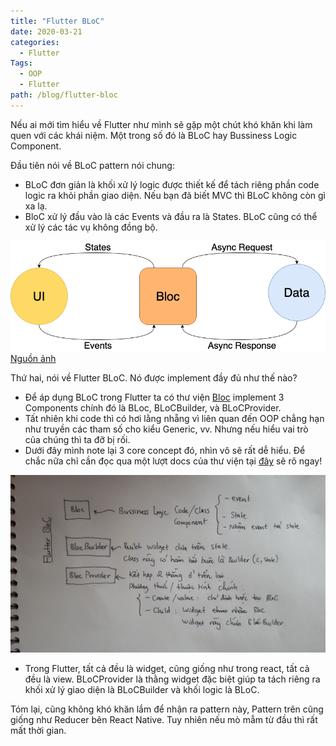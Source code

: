 ```yaml
---
title: "Flutter BLoC"
date: 2020-03-21
categories:
  - Flutter
Tags:
  - OOP
  - Flutter
path: /blog/flutter-bloc
---
```


Nếu ai mới tìm hiểu về Flutter như mình sẽ gặp một chút khó khăn khi làm quen với các khái niệm. Một trong số đó là BLoC hay Bussiness Logic Component.

Đầu tiên nói về BLoC pattern nói chung:
 - BLoC đơn giản là khối xử lý logic được thiết kế để tách riêng phần code logic ra khỏi phần giao diện. Nếu bạn đã biết MVC thì BLoC không còn gì xa lạ.
 - BloC xử lý đầu vào là các Events và đầu ra là States. BLoC cũng có thể xử lý các tác vụ không đồng bộ.

![img](https://raw.githubusercontent.com/felangel/bloc/master/docs/assets/bloc_architecture.png) 
[Nguồn ảnh](https://raw.githubusercontent.com/felangel/bloc/master/docs/assets/bloc_architecture.png)

Thứ hai, nói về Flutter BLoC. Nó được implement đầy đủ như thế nào?
 - Để áp dụng BLoC trong Flutter ta có thư viện [Bloc](https://pub.dev/packages/bloc) implement 3 Components chính đó là BLoc, BLoCBuilder, và BLoCProvider.
 - Tất nhiên khi code thì có hơi lằng nhẵng vì liên quan đến OOP chẳng hạn như truyền các tham số cho kiểu Generic, vv. Nhưng nếu hiểu vai trò của chúng thì ta đỡ bị rối.
 - Dưới đây mình note lại 3 core concept đó, nhìn vô sẽ rất dễ hiểu. Để chắc nữa chỉ cần đọc qua một lượt docs của thư viện tại [đây](https://bloclibrary.dev/#/flutterbloccoreconcepts) sẽ rõ ngay!
 
![img](../images/2020-03-20-flutter-bloc/flutter-bloc.jpg) 

 - Trong Flutter, tất cả đều là widget, cũng giống như trong react, tất cả đều là view. BLoCProvider là thằng widget đặc biệt giúp ta tách riêng ra khối xử lý giao diện là BLoCBuilder và khối logic là BLoC.

Tóm lại, cũng không khó khăn lắm để nhận ra pattern này, Pattern trên cũng giống như Reducer bên React Native. Tuy nhiên nếu mò mẫm từ đầu thì rất mất thời gian.

